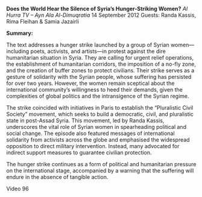 **Does the World Hear the Silence of Syria’s Hunger-Striking Women?** _Al Hurra TV – Ayn Ala Al-Dimuqratia_ 14 September 2012 Guests: Randa Kassis, Rima Fleihan & Samia Jazairli

**Summary:**

The text addresses a hunger strike launched by a group of Syrian women—including poets, activists, and artists—in protest against the dire humanitarian situation in Syria. They are calling for urgent relief operations, the establishment of humanitarian corridors, the imposition of a no-fly zone, and the creation of buffer zones to protect civilians. Their strike serves as a gesture of solidarity with the Syrian people, whose suffering has persisted for over two years. However, the women remain sceptical about the international community’s willingness to heed their demands, given the complexities of global politics and the intransigence of the Syrian regime.

The strike coincided with initiatives in Paris to establish the “Pluralistic Civil Society” movement, which seeks to build a democratic, civil, and pluralistic state in post-Assad Syria. This movement, led by Randa Kassis, underscores the vital role of Syrian women in spearheading political and social change. The episode also featured messages of international solidarity from activists across the globe and emphasised the widespread opposition to direct military intervention. Instead, many advocated for indirect support measures to guarantee civilian protection.

The hunger strike continues as a form of political and humanitarian pressure on the international stage, accompanied by a warning that the suffering will endure in the absence of tangible action.

Video 96